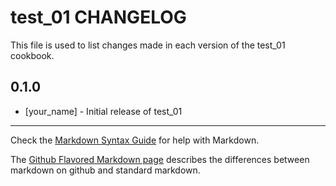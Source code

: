 test_01 CHANGELOG
=================

This file is used to list changes made in each version of the test_01 cookbook.

0.1.0
-----
- [your_name] - Initial release of test_01

- - -
Check the [Markdown Syntax Guide](http://daringfireball.net/projects/markdown/syntax) for help with Markdown.

The [Github Flavored Markdown page](http://github.github.com/github-flavored-markdown/) describes the differences between markdown on github and standard markdown.
